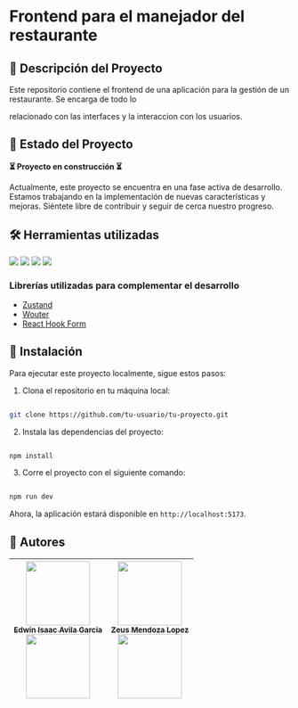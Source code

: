 
# Frontend para el manejador del restaurante

  

## 📝 Descripción del Proyecto

Este repositorio contiene el frontend de una aplicación para la gestión de un restaurante. Se encarga de todo lo

relacionado con las interfaces y la interaccion con los usuarios.

  

## 🚧 Estado del Proyecto

**⏳ Proyecto en construcción ⏳**

Actualmente, este proyecto se encuentra en una fase activa de desarrollo. Estamos trabajando en la implementación de nuevas características y mejoras. Siéntete libre de contribuir y seguir de cerca nuestro progreso.

  

## 🛠️ Herramientas utilizadas

<img  src="https://img.shields.io/badge/HTML5-E34F26?style=for-the-badge&logo=html5&logoColor=white">

<img  src="https://img.shields.io/badge/CSS3-1572B6?style=for-the-badge&logo=css3&logoColor=white">

<img  src="https://img.shields.io/badge/JavaScript-F7DF1E?style=for-the-badge&logo=javascript&logoColor=black">

<img  src="https://img.shields.io/badge/React-20232A?style=for-the-badge&logo=react&logoColor=61DAFB">

### Librerías utilizadas para complementar el desarrollo 
- [Zustand](https://zustand-demo.pmnd.rs)
- [Wouter](https://www.npmjs.com/package/wouter)
- [React Hook Form](https://react-hook-form.com)
  
  

## 🚀 Instalación

Para ejecutar este proyecto localmente, sigue estos pasos:

  

1. Clona el repositorio en tu máquina local:

  

```bash

git clone https://github.com/tu-usuario/tu-proyecto.git

```

2. Instala las dependencias del proyecto:

```bash

npm install

```

3. Corre el proyecto con el siguiente comando: 


```bash

npm run dev

```


Ahora, la aplicación estará disponible en `http://localhost:5173`.

  

## 👤 Autores

[<img src="https://avatars.githubusercontent.com/u/53845240?v=4" width=115><br><sub>Edwin Isaac Avila Garcia</sub>](https://github.com/wewineitor) <br> [<img src="https://img.shields.io/badge/LinkedIn-0077B5?style=for-the-badge&logo=linkedin&logoColor=white" width=115><br>](https://www.linkedin.com/in/edwinavilag/)| [<img src="https://avatars.githubusercontent.com/u/93271375?v=4" width=115><br><sub>Zeus Mendoza Lopez</sub>](https://github.com/ZetaDreing) <br> [<img src="https://img.shields.io/badge/LinkedIn-0077B5?style=for-the-badge&logo=linkedin&logoColor=white" width=115><br>](https://www.linkedin.com/in/zeus-mendoza-lopez/)
 :---: | :---:
  